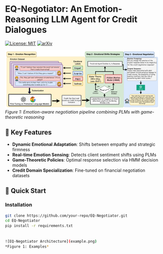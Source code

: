 # EQ-Negotiator: An Emotion-Reasoning LLM Agent for Credit Dialogues

[![License: MIT](https://img.shields.io/badge/License-MIT-yellow.svg)](https://opensource.org/licenses/MIT)
[![arXiv](https://img.shields.io/badge/arXiv-2503.21080v2-b31b1b.svg)](https://arxiv.org/abs/2503.21080v3)

![EQ-Negotiator Architecture](workflow-EQ.png)
*Figure 1: Emotion-aware negotiation pipeline combining PLMs with game-theoretic reasoning*

## 🌟 Key Features
- **Dynamic Emotional Adaptation**: Shifts between empathy and strategic firmness
- **Real-time Emotion Sensing**: Detects client sentiment shifts using PLMs
- **Game-Theoretic Policies**: Optimal response selection via HMM decision models
- **Credit Domain Specialization**: Fine-tuned on financial negotiation datasets

## 🚀 Quick Start

### Installation
```bash
git clone https://github.com/your-repo/EQ-Negotiator.git
cd EQ-Negotiator
pip install -r requirements.txt


![EQ-Negotiator Architecture](example.png)
*Figure 1: Examples*
